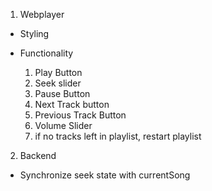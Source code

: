1. Webplayer

- Styling

  <!-- 1. Play Button -->

  <!-- 2. Seek slider -->
     <!-- 3. Pause Button
  3. Next Track button -->
     <!-- 5. Previous Track Button
            4. Volume Slider
     7. Display meta data - Image, title, labels -->

- Functionality
  1. Play Button
  2. Seek slider
  3. Pause Button
  4. Next Track button
  5. Previous Track Button
  6. Volume Slider
  7. if no tracks left in playlist, restart playlist

2. Backend

- Synchronize seek state with currentSong

